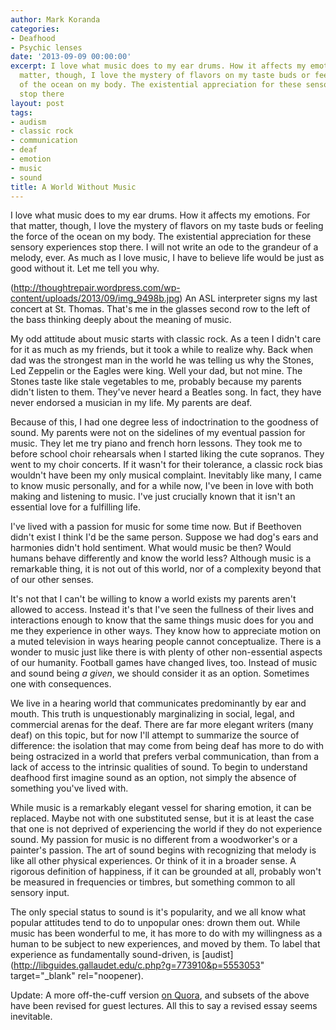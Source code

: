 ```yaml
---
author: Mark Koranda
categories:
- Deafhood
- Psychic lenses
date: '2013-09-09 00:00:00'
excerpt: I love what music does to my ear drums. How it affects my emotions. For that
  matter, though, I love the mystery of flavors on my taste buds or feeling the force
  of the ocean on my body. The existential appreciation for these sensory experiences
  stop there
layout: post
tags:
- audism
- classic rock
- communication
- deaf
- emotion
- music
- sound
title: A World Without Music
---
```





I love what music does to my ear drums. How it affects my emotions. For that matter, though, I love the mystery of flavors on my taste buds or feeling the force of the ocean on my body. The existential appreciation for these sensory experiences stop there. I will not write an ode to the grandeur of a melody, ever. As much as I love music, I have to believe life would be just as good without it. Let me tell you why.

(http://thoughtrepair.wordpress.com/wp-content/uploads/2013/09/img_9498b.jpg) An ASL interpreter signs my last concert at St. Thomas. That's me in the glasses second row to the left of the bass thinking deeply about the meaning of music.

My odd attitude about music starts with classic rock. As a teen I didn't care for it as much as my friends, but it took a while to realize why. Back when dad was the strongest man in the world he was telling us why the Stones, Led Zeppelin or the Eagles were king. Well your dad, but not mine. The Stones taste like stale vegetables to me, probably because my parents didn't listen to them. They've never heard a Beatles song. In fact, they have never endorsed a musician in my life. My parents are deaf.

Because of this, I had one degree less of indoctrination to the goodness of sound. My parents were not on the sidelines of my eventual passion for music. They let me try piano and french horn lessons. They took me to before school choir rehearsals when I started liking the cute sopranos. They went to my choir concerts. If it wasn't for their tolerance, a classic rock bias wouldn't have been my only musical complaint. Inevitably like many, I came to know music personally, and for a while now, I've been in love with both making and listening to music. I've just crucially known that it isn't an essential love for a fulfilling life.

I've lived with a passion for music for some time now. But if Beethoven didn't exist I think I'd be the same person. Suppose we had dog's ears and harmonies didn't hold sentiment. What would music be then? Would humans behave differently and know the world less? Although music is a remarkable thing, it is not out of this world, nor of a complexity beyond that of our other senses.

It's not that I can't be willing to know a world exists my parents aren't allowed to access. Instead it's that I've seen the fullness of their lives and interactions enough to know that the same things music does for you and me they experience in other ways. They know how to appreciate motion on a muted television in ways hearing people cannot conceptualize. There is a wonder to music just like there is with plenty of other non-essential aspects of our humanity. Football games have changed lives, too. Instead of music and sound being *a given*, we should consider it as an option. Sometimes one with consequences.

We live in a hearing world that communicates predominantly by ear and mouth. This truth is unquestionably marginalizing in social, legal, and commercial arenas for the deaf. There are far more elegant writers (many deaf) on this topic, but for now I'll attempt to summarize the source of difference: the isolation that may come from being deaf has more to do with being ostracized in a world that prefers verbal communication, than from a lack of access to the intrinsic qualities of sound. To begin to understand deafhood first imagine sound as an option, not simply the absence of something you've lived with.

While music is a remarkably elegant vessel for sharing emotion, it can be replaced. Maybe not with one substituted sense, but it is at least the case that one is not deprived of experiencing the world if they do not experience sound. My passion for music is no different from a woodworker's or a painter's passion. The art of sound begins with recognizing that melody is like all other physical experiences. Or think of it in a broader sense. A rigorous definition of happiness, if it can be grounded at all, probably won't be measured in frequencies or timbres, but something common to all sensory input.

The only special status to sound is it's popularity, and we all know what popular attitudes tend to do to unpopular ones: drown them out. While music has been wonderful to me, it has more to do with my willingness as a human to be subject to new experiences, and moved by them. To label that experience as fundamentally sound-driven, is [audist](http://libguides.gallaudet.edu/c.php?g=773910&p=5553053" target="_blank" rel="noopener).

Update: A more off-the-cuff version [on Quora](https://www.quora.com/What-is-life-without-music/answer/Mark-Koranda), and subsets of the above have been revised for guest lectures. All this to say a revised essay seems inevitable.
